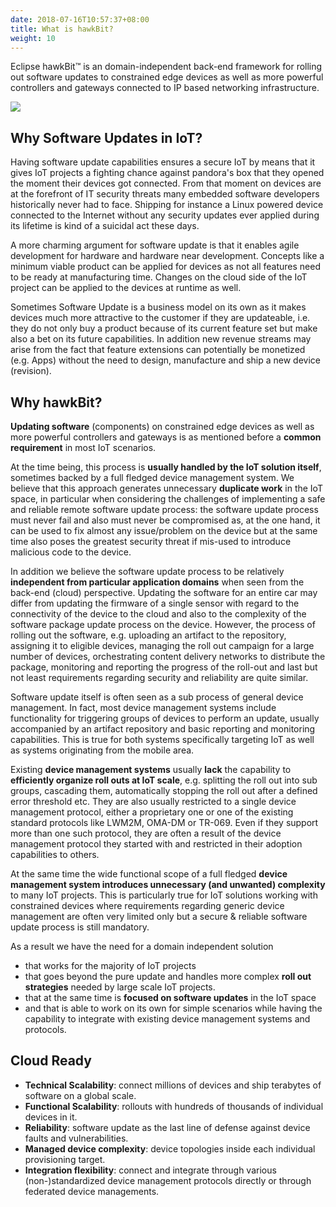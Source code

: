 ```yaml
---
date: 2018-07-16T10:57:37+08:00
title: What is hawkBit?
weight: 10
---
```

Eclipse hawkBit&trade; is an domain-independent back-end framework for rolling out software updates to constrained edge devices as well as more powerful controllers and gateways connected to IP based networking infrastructure.

![](../images/hawkbit_logo.png)

## Why Software Updates in IoT?
Having software update capabilities ensures a secure IoT by means that it gives IoT projects a fighting chance against pandora's box that they opened the moment their devices got connected. From that moment on devices are at the forefront of IT security threats many embedded software developers historically never had to face. Shipping for instance a Linux powered device connected to the Internet without any security updates ever applied during its lifetime is kind of a suicidal act these days.

A more charming argument for software update is that it enables agile development for hardware and hardware near development. Concepts like a minimum viable product can be applied for devices as not all features need to be ready at manufacturing time. Changes on the cloud side of the IoT project can be applied to the devices at runtime as well.

Sometimes Software Update is a business model on its own as it makes devices much more attractive to the customer if they are updateable, i.e. they do not only buy a product because of its current feature set but make also a bet on its future capabilities. In addition new revenue streams may arise from the fact that feature extensions can potentially be monetized (e.g. Apps) without the need to design, manufacture and ship a new device (revision).

## Why hawkBit?

**Updating software** (components) on constrained edge devices as well as more powerful controllers and gateways is as mentioned before a **common requirement** in most IoT scenarios.

At the time being, this process is **usually handled by the IoT solution itself**, sometimes backed by a full fledged device management system. We believe that this approach generates unnecessary **duplicate work** in the IoT space, in particular when considering the challenges of implementing a safe and reliable remote software update process: the software update process must never fail and also must never be compromised as, at the one hand, it can be used to fix almost any issue/problem on the device but at the same time also poses the greatest security threat if mis-used to introduce malicious code to the device.

In addition we believe the software update process to be relatively **independent from particular application domains** when seen from the back-end (cloud) perspective. Updating the software for an entire car may differ from updating the firmware of a single sensor with regard to the connectivity of the device to the cloud and also to the complexity of the software package update process on the device. However, the process of rolling out the software, e.g. uploading an artifact to the repository, assigning it to eligible devices, managing the roll out campaign for a large number of devices, orchestrating content delivery networks to distribute the package, monitoring and reporting the progress of the roll-out and last but not least requirements regarding security and reliability are quite similar.

Software update itself is often seen as a sub process of general device management. In fact, most device management systems include functionality for triggering groups of devices to perform an update, usually accompanied by an artifact repository and basic reporting and monitoring capabilities. This is true for both systems specifically targeting IoT as well as systems originating from the mobile area.

Existing **device management systems** usually **lack** the capability to **efficiently organize roll outs at IoT scale**, e.g. splitting the roll out into sub groups, cascading them, automatically stopping the roll out after a defined error threshold etc. They are also usually restricted to a single device management protocol, either a proprietary one or one of the existing standard protocols like LWM2M, OMA-DM or TR-069. Even if they support more than one such protocol, they are often a result of the device management protocol they started with and restricted in their adoption capabilities to others.

At the same time the wide functional scope of a full fledged **device management system introduces unnecessary (and unwanted) complexity** to many IoT projects. This is particularly true for IoT solutions working with constrained devices where requirements regarding generic device management are often very limited only but a secure & reliable software update process is still mandatory.

As a result we have the need for a domain independent solution

*	that works for the majority of IoT projects
*	that goes beyond the pure update and handles more complex **roll out strategies** needed by large scale IoT projects.
*	that at the same time is **focused on software updates** in the IoT space
*	and that is able to work on its own for simple scenarios while having the capability to integrate with existing device management systems and protocols.

## Cloud Ready

* **Technical Scalability**: connect millions of devices and ship terabytes of software on a global scale.
* **Functional Scalability**: rollouts with hundreds of thousands of individual devices in it.
* **Reliability**: software update as the last line of defense against device faults and vulnerabilities.
* **Managed device complexity**: device topologies inside each individual provisioning target.
* **Integration flexibility**: connect and integrate through various (non-)standardized device management protocols directly or through federated device managements.